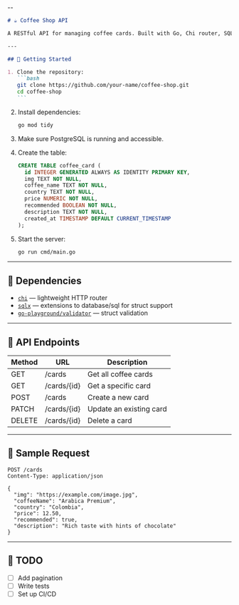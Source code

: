 --

````md
# ☕ Coffee Shop API

A RESTful API for managing coffee cards. Built with Go, Chi router, SQLx, and PostgreSQL.

---

## 🚀 Getting Started

1. Clone the repository:
   ```bash
   git clone https://github.com/your-name/coffee-shop.git
   cd coffee-shop
   ```
````

2. Install dependencies:

   ```bash
   go mod tidy
   ```

3. Make sure PostgreSQL is running and accessible.

4. Create the table:

   ```sql
   CREATE TABLE coffee_card (
     id INTEGER GENERATED ALWAYS AS IDENTITY PRIMARY KEY,
     img TEXT NOT NULL,
     coffee_name TEXT NOT NULL,
     country TEXT NOT NULL,
     price NUMERIC NOT NULL,
     recommended BOOLEAN NOT NULL,
     description TEXT NOT NULL,
     created_at TIMESTAMP DEFAULT CURRENT_TIMESTAMP
   );
   ```

5. Start the server:

   ```bash
   go run cmd/main.go
   ```

---

## 🧱 Dependencies

- [`chi`](https://github.com/go-chi/chi) — lightweight HTTP router
- [`sqlx`](https://github.com/jmoiron/sqlx) — extensions to database/sql for struct support
- [`go-playground/validator`](https://github.com/go-playground/validator) — struct validation

---

## 📌 API Endpoints

| Method | URL         | Description             |
| ------ | ----------- | ----------------------- |
| GET    | /cards      | Get all coffee cards    |
| GET    | /cards/{id} | Get a specific card     |
| POST   | /cards      | Create a new card       |
| PATCH  | /cards/{id} | Update an existing card |
| DELETE | /cards/{id} | Delete a card           |

---

## 🧪 Sample Request

```http
POST /cards
Content-Type: application/json

{
  "img": "https://example.com/image.jpg",
  "coffeeName": "Arabica Premium",
  "country": "Colombia",
  "price": 12.50,
  "recommended": true,
  "description": "Rich taste with hints of chocolate"
}
```

---

## 🔧 TODO

- [ ] Add pagination
- [ ] Write tests
- [ ] Set up CI/CD

```

```
